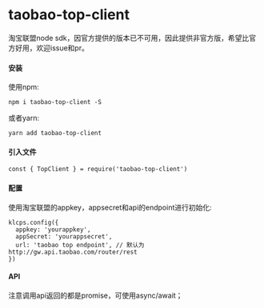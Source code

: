# taobao-top-client
淘宝联盟node sdk，因官方提供的版本已不可用，因此提供非官方版，希望比官方好用，欢迎issue和pr。

#### 安装
使用npm:
```
npm i taobao-top-client -S
```
或者yarn:
```
yarn add taobao-top-client
```

#### 引入文件
```
const { TopClient } = require('taobao-top-client')
```

#### 配置
使用淘宝联盟的appkey，appsecret和api的endpoint进行初始化:
```
klcps.config({
  appkey: 'yourappkey',
  appSecret: 'yourappsecret',
  url: 'taobao top endpoint', // 默认为 http://gw.api.taobao.com/router/rest
})
```

#### API
注意调用api返回的都是promise，可使用async/await；
